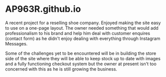 # AP963R.github.io

A recent project for a reselling shoe company. Enjoyed making the site easy to use on a one-page layout. The owner needed something that would add professionalism to his brand and help him deal with customer enquires (contact form) as he didn't enjoy dealing with everything through Instagram Messages.

Some of the challenges yet to be encountered will be in building the store side of the site where they will be able to keep stock up to date with images and a fully functioning checkout system but the owner at present isn't too concerned with this as he is still growing the business.
